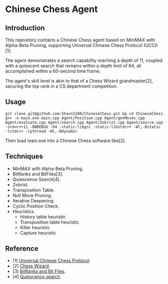 # Chinese Chess Agent
## Introduction
This repository contains a Chinese Chess agent based on MiniMAX with Alpha-Beta Pruning, supporting Universal Chinese Chess Protocol (UCCI)[1].

The agent demonstrates a search capability reaching a depth of 11, coupled with a quiescent search that remains within a depth limit of 64, all accomplished within a 60-second time frame.

The agent's skill level is akin to that of a Chess Wizard grandmaster[2], securing the top rank in a CS department competition.

## Usage
```
git clone git@github.com:Shaun1280/ChineseChess.git && cd ChineseChess
g++ -o main.exe main.cpp Agent/Position.cpp Agent/genMoves.cpp Agent/evaluate.cpp Agent/search.cpp Agent/Zobrist.cpp Agent/source.cpp -std=c++11 -DNDEBUG -O4 -static-libgcc -static-libstdc++ -Wl,-Bstatic -lstdc++ -lpthread -Wl,-Bdynamic
```

Then load main.exe into a Chinese Chess software like[2].

## Techniques
- MinMAX with Alpha-Beta Pruning.
- BitRanks and BitFiles[3].
- Quiescence Search[4].
- Zobrist.
- Transposition Table.
- Null Move Pruning.
- Iterative Deepening.
- Cyclic Position Check.
- Heuristics.
  - History table heuristic
  - Transposition table heuristic
  - Killer heuristic
  - Capture heuristic

## Reference
- [1] [Universal Chinese Chess Protocol](https://www.xqbase.com/protocol/cchess_ucci.htm)
- [2] [Chess Wizard](https://www.chess-wizard.com/).
- [3] [BitRanks and Bit Files](https://www.xqbase.com/computer/eleeye_struct.htm).
- [4] [Quiescence search](https://en.wikipedia.org/wiki/Quiescence_search#:~:text=Quiescence%20search%20is%20an%20algorithm%20typically%20used%20to,minimax%20game%20trees%20in%20game%20-playing%20computer%20programs.).

